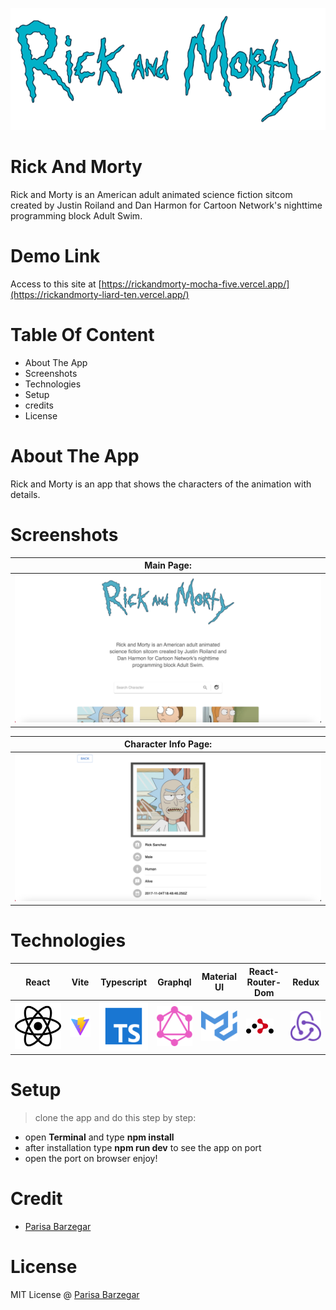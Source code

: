 ![alt text](https://github.com/parisabrz/rickandmorty/blob/main/src/assets/img/rickmorty.png?raw=true)



# Rick And Morty
Rick and Morty is an American adult animated science fiction sitcom created by Justin Roiland and Dan Harmon for Cartoon Network's nighttime programming block Adult Swim.

# Demo Link
Access to this site at [https://rickandmorty-mocha-five.vercel.app/](https://rickandmorty-liard-ten.vercel.app/)


# Table Of Content

- About The App
- Screenshots
- Technologies
- Setup
- credits
- License

# About The App
  Rick and Morty is an app that shows the characters of the animation with details.

# Screenshots

|  Main Page: |
| ------ |
| ![alt text](https://github.com/parisabrz/rickandmorty/blob/main/src/assets/img/Screenshot1.png?raw=true) |

|  Character Info Page: |
| ------ |
| ![alt text](https://github.com/parisabrz/rickandmorty/blob/main/src/assets/img/Screenshot2.png?raw=true) |


# Technologies
| React | Vite | Typescript | Graphql | Material UI | React-Router-Dom | Redux |
| ------ | ------ | ------ | ------ | ------ | ------ | ------ |
| ![alt text](https://github.com/parisabrz/rickandmorty/blob/main/src/assets/img/react.svg?raw=true) | ![alt text](https://github.com/parisabrz/rickandmorty/blob/main/src/assets/img/vite.svg?raw=true) | ![alt text](https://github.com/parisabrz/rickandmorty/blob/main/src/assets/img/typescript.svg?raw=true) | ![alt text](https://github.com/parisabrz/rickandmorty/blob/main/src/assets/img/graphql.svg?raw=true) | ![alt text](https://github.com/parisabrz/rickandmorty/blob/main/src/assets/img/materialui.svg?raw=true) | ![alt text](https://github.com/parisabrz/rickandmorty/blob/main/src/assets/img/react-router.svg?raw=true) | ![alt text](https://github.com/parisabrz/rickandmorty/blob/main/src/assets/img/redux.svg?raw=true) |
  
# Setup
> clone the app and do this step by step:
- open **Terminal** and type **npm install**
- after installation type **npm run dev** to see the app on port
- open the port on browser
enjoy!

# Credit
- [Parisa Barzegar](https://github.com/parisabrz)

# License
MIT License @ [Parisa Barzegar](https://github.com/parisabrz)
